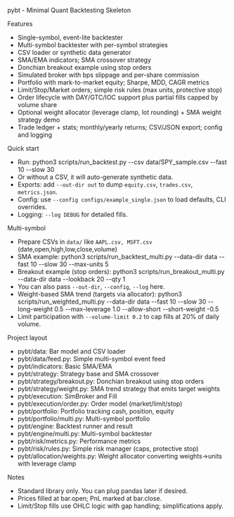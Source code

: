 pybt - Minimal Quant Backtesting Skeleton

Features

- Single-symbol, event-lite backtester
- Multi-symbol backtester with per-symbol strategies
- CSV loader or synthetic data generator
- SMA/EMA indicators; SMA crossover strategy
- Donchian breakout example using stop orders
- Simulated broker with bps slippage and per-share commission
- Portfolio with mark-to-market equity; Sharpe, MDD, CAGR metrics
- Limit/Stop/Market orders; simple risk rules (max units, protective stop)
- Order lifecycle with DAY/GTC/IOC support plus partial fills capped by volume share
- Optional weight allocator (leverage clamp, lot rounding) + SMA weight strategy demo
- Trade ledger + stats; monthly/yearly returns; CSV/JSON export; config and logging

Quick start

- Run: python3 scripts/run_backtest.py --csv data/SPY_sample.csv --fast 10 --slow 30
- Or without a CSV, it will auto-generate synthetic data.
- Exports: add `--out-dir out` to dump `equity.csv`, `trades.csv`, `metrics.json`.
- Config: use `--config configs/example_single.json` to load defaults, CLI overrides.
- Logging: `--log DEBUG` for detailed fills.

Multi-symbol

- Prepare CSVs in `data/` like `AAPL.csv, MSFT.csv` (date,open,high,low,close,volume)
- SMA example: python3 scripts/run_backtest_multi.py --data-dir data --fast 10 --slow 30 --max-units 5
- Breakout example (stop orders): python3 scripts/run_breakout_multi.py --data-dir data --lookback 20 --qty 1
- You can also pass `--out-dir`, `--config`, `--log` here.
- Weight-based SMA trend (targets via allocator):
  python3 scripts/run_weighted_multi.py --data-dir data --fast 10 --slow 30 --long-weight 0.5 --max-leverage 1.0
  --allow-short --short-weight -0.5
- Limit participation with `--volume-limit 0.2` to cap fills at 20% of daily volume.

Project layout

- pybt/data: Bar model and CSV loader
- pybt/data/feed.py: Simple multi-symbol event feed
- pybt/indicators: Basic SMA/EMA
- pybt/strategy: Strategy base and SMA crossover
- pybt/strategy/breakout.py: Donchian breakout using stop orders
- pybt/strategy/weight.py: SMA trend strategy that emits target weights
- pybt/execution: SimBroker and Fill
- pybt/execution/order.py: Order model (market/limit/stop)
- pybt/portfolio: Portfolio tracking cash, position, equity
- pybt/portfolio/multi.py: Multi-symbol portfolio
- pybt/engine: Backtest runner and result
- pybt/engine/multi.py: Multi-symbol backtester
- pybt/risk/metrics.py: Performance metrics
- pybt/risk/rules.py: Simple risk manager (caps, protective stop)
- pybt/allocation/weights.py: Weight allocator converting weights→units with leverage clamp

Notes

- Standard library only. You can plug pandas later if desired.
- Prices filled at bar.open; PnL marked at bar.close.
- Limit/Stop fills use OHLC logic with gap handling; simplifications apply.
